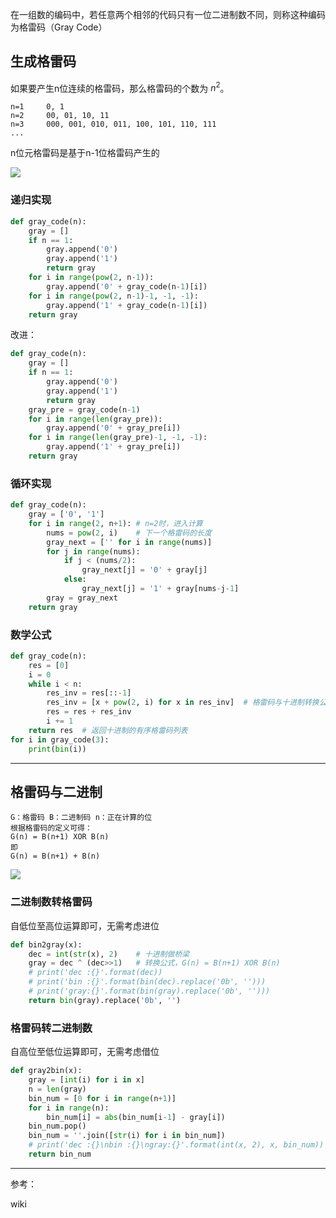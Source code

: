 在一组数的编码中，若任意两个相邻的代码只有一位二进制数不同，则称这种编码为格雷码（Gray Code）

## 生成格雷码

如果要产生n位连续的格雷码，那么格雷码的个数为 $n^2$。

```text
n=1		0, 1
n=2		00, 01, 10, 11
n=3		000, 001, 010, 011, 100, 101, 110, 111
...
```

n位元格雷码是基于n-1位格雷码产生的

![](https://upload.wikimedia.org/wikipedia/commons/thumb/c/c1/Binary-reflected_Gray_code_construction.svg/375px-Binary-reflected_Gray_code_construction.svg.png)

### 递归实现

```python
def gray_code(n):
    gray = []
    if n == 1:
        gray.append('0')
        gray.append('1')
        return gray
    for i in range(pow(2, n-1)):
        gray.append('0' + gray_code(n-1)[i])
    for i in range(pow(2, n-1)-1, -1, -1):
        gray.append('1' + gray_code(n-1)[i])
    return gray
```

改进：

```python
def gray_code(n):
    gray = []
    if n == 1:
        gray.append('0')
        gray.append('1')
        return gray
    gray_pre = gray_code(n-1)
    for i in range(len(gray_pre)):
        gray.append('0' + gray_pre[i])
    for i in range(len(gray_pre)-1, -1, -1):
        gray.append('1' + gray_pre[i])
    return gray
```

### 循环实现

```python
def gray_code(n):
    gray = ['0', '1']
    for i in range(2, n+1): # n=2时，进入计算
        nums = pow(2, i)    # 下一个格雷码的长度
        gray_next = ['' for i in range(nums)]
        for j in range(nums):
            if j < (nums/2):
                gray_next[j] = '0' + gray[j]
            else:
                gray_next[j] = '1' + gray[nums-j-1]
        gray = gray_next
    return gray
```

### 数学公式

```python
def gray_code(n):
    res = [0]
    i = 0
    while i < n:
        res_inv = res[::-1]
        res_inv = [x + pow(2, i) for x in res_inv]	# 格雷码与十进制转换公式
        res = res + res_inv
        i += 1
    return res	# 返回十进制的有序格雷码列表
for i in gray_code(3):
    print(bin(i))
```

***

## 格雷码与二进制

```text
G：格雷码 B：二进制码 n：正在计算的位
根据格雷码的定义可得：
G(n) = B(n+1) XOR B(n)
即
G(n) = B(n+1) + B(n) 
```

![](https://wx3.sinaimg.cn/mw690/af9e9c30ly1g19dot3yo1j20rj0bl74k.jpg)

### 二进制数转格雷码

自低位至高位运算即可，无需考虑进位

```python
def bin2gray(x):
    dec = int(str(x), 2)	# 十进制做桥梁
    gray = dec ^ (dec>>1)	# 转换公式，G(n) = B(n+1) XOR B(n)
    # print('dec :{}'.format(dec))
    # print('bin :{}'.format(bin(dec).replace('0b', '')))
    # print('gray:{}'.format(bin(gray).replace('0b', '')))
    return bin(gray).replace('0b', '')
```

### 格雷码转二进制数

自高位至低位运算即可，无需考虑借位

```python
def gray2bin(x):
    gray = [int(i) for i in x]
    n = len(gray)
    bin_num = [0 for i in range(n+1)]
    for i in range(n):
        bin_num[i] = abs(bin_num[i-1] - gray[i])
    bin_num.pop()
    bin_num = ''.join([str(i) for i in bin_num])    
    # print('dec :{}\nbin :{}\ngray:{}'.format(int(x, 2), x, bin_num))
    return bin_num
```

***

参考：

wiki